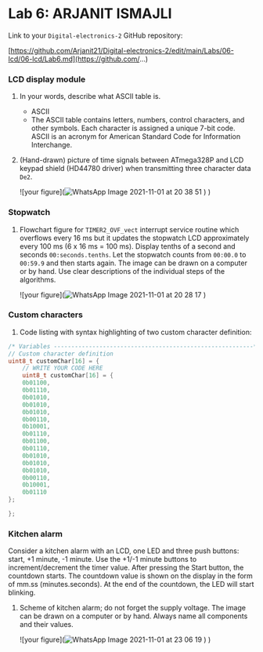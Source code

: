 # Lab 6: ARJANIT ISMAJLI

Link to your `Digital-electronics-2` GitHub repository:

[https://github.com/Arjanit21/Digital-electronics-2/edit/main/Labs/06-Icd/06-lcd/Lab6.md](https://github.com/...)


### LCD display module

1. In your words, describe what ASCII table is.
   * ASCII
   * The ASCII table contains letters, numbers, control characters, and other symbols. Each character is assigned a unique 7-bit code. ASCII is an acronym for American Standard Code for Information Interchange.

2. (Hand-drawn) picture of time signals between ATmega328P and LCD keypad shield (HD44780 driver) when transmitting three character data `De2`.

   ![your figure](![WhatsApp Image 2021-11-01 at 20 38 51](https://user-images.githubusercontent.com/91128841/139731151-98d6c332-2449-4335-b40d-0cb0cd88c186.jpeg)
)
)


### Stopwatch

1. Flowchart figure for `TIMER2_OVF_vect` interrupt service routine which overflows every 16&nbsp;ms but it updates the stopwatch LCD approximately every 100&nbsp;ms (6 x 16&nbsp;ms = 100&nbsp;ms). Display tenths of a second and seconds `00:seconds.tenths`. Let the stopwatch counts from `00:00.0` to `00:59.9` and then starts again. The image can be drawn on a computer or by hand. Use clear descriptions of the individual steps of the algorithms.

   ![your figure](![WhatsApp Image 2021-11-01 at 20 28 17](https://user-images.githubusercontent.com/91128841/139729839-7b0e2954-bba4-43f2-bf17-36ec9b4debf8.jpeg)
)


### Custom characters

1. Code listing with syntax highlighting of two custom character definition:

```c
/* Variables ---------------------------------------------------------*/
// Custom character definition
uint8_t customChar[16] = {
    // WRITE YOUR CODE HERE
    uint8_t customChar[16] = {
    0b01100,
    0b01110,
    0b01010,
    0b01010,
    0b01010,
    0b00110,
    0b10001,
    0b01110,
    0b01100,
    0b01110,
    0b01010,
    0b01010,
    0b01010,
    0b00110,
    0b10001,
    0b01110
};

};
```


### Kitchen alarm

Consider a kitchen alarm with an LCD, one LED and three push buttons: start, +1 minute, -1 minute. Use the +1/-1 minute buttons to increment/decrement the timer value. After pressing the Start button, the countdown starts. The countdown value is shown on the display in the form of mm.ss (minutes.seconds). At the end of the countdown, the LED will start blinking.

1. Scheme of kitchen alarm; do not forget the supply voltage. The image can be drawn on a computer or by hand. Always name all components and their values.

   ![your figure](![WhatsApp Image 2021-11-01 at 23 06 19](https://user-images.githubusercontent.com/91128841/139748359-29492c71-5950-474a-8e3f-3e4e8710a8bf.jpeg)
)
)
